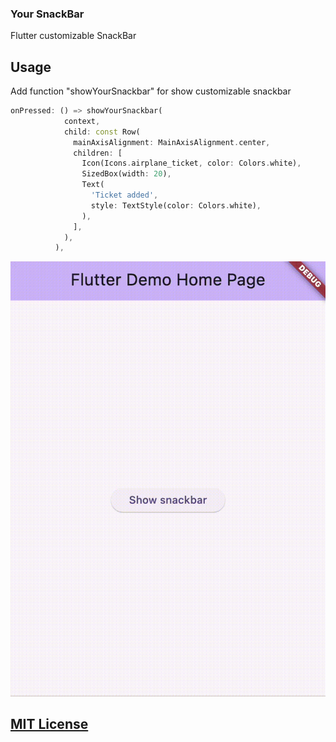 ### Your SnackBar
Flutter customizable SnackBar

## Usage

Add function "showYourSnackbar" for show customizable snackbar

```dart
onPressed: () => showYourSnackbar(
            context,
            child: const Row(
              mainAxisAlignment: MainAxisAlignment.center,
              children: [
                Icon(Icons.airplane_ticket, color: Colors.white),
                SizedBox(width: 20),
                Text(
                  'Ticket added',
                  style: TextStyle(color: Colors.white),
                ),
              ],
            ),
          ),
```

![Video Frame](https://github.com/Forumbit/your_snackbar/blob/master/assets/video/how-work.gif)

## [MIT License](https://opensource.org/licenses/MIT)